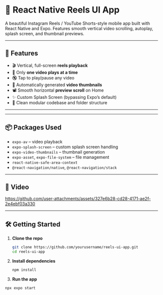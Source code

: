 # 📱 React Native Reels UI App

A beautiful Instagram Reels / YouTube Shorts-style mobile app built with React Native and Expo. Features smooth vertical video scrolling, autoplay, splash screen, and thumbnail previews.

---

## 🚀 Features

- 🎬 Vertical, full-screen **reels playback**
- 🔄 Only **one video plays at a time**
- 🔇 Tap to play/pause any video
- 📸 Automatically generated **video thumbnails**
- 📽️ Smooth horizontal **preview scroll** on Home
- ✨ Custom Splash Screen (bypassing Expo’s default)
- 🎯 Clean modular codebase and folder structure

---


---

## 📦 Packages Used

- `expo-av` – video playback
- `expo-splash-screen` – custom splash screen handling
- `expo-video-thumbnails` – thumbnail generation
- `expo-asset`, `expo-file-system` – file management
- `react-native-safe-area-context`
- `@react-navigation/native`, `@react-navigation/stack`

---

## 📸 Video


https://github.com/user-attachments/assets/327e6b28-cd28-4171-ae2f-2e4ebf03a330



---

## 🛠️ Getting Started

1. **Clone the repo**
   ```bash
   git clone https://github.com/yourusername/reels-ui-app.git
   cd reels-ui-app
   ```
2. **Install dependencies**
   ```bash
   npm install
    ```
4. **Run the app**

```bash
npx expo start
```

